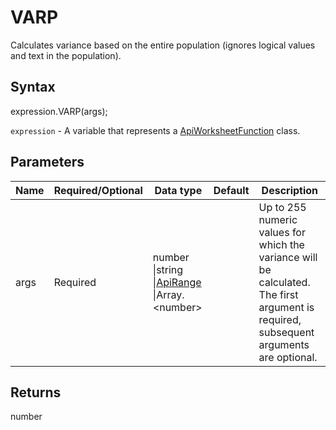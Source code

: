 # VARP

Calculates variance based on the entire population (ignores logical values and text in the population).

## Syntax

expression.VARP(args);

`expression` - A variable that represents a [ApiWorksheetFunction](../ApiWorksheetFunction.md) class.

## Parameters

| **Name** | **Required/Optional** | **Data type** | **Default** | **Description** |
| ------------- | ------------- | ------------- | ------------- | ------------- |
| args | Required | number &#124;string &#124;[ApiRange](../../ApiRange/ApiRange.md) &#124;Array.&lt;number&gt; |  | Up to 255 numeric values for which the variance will be calculated. The first argument is required, subsequent arguments are optional. |

## Returns

number